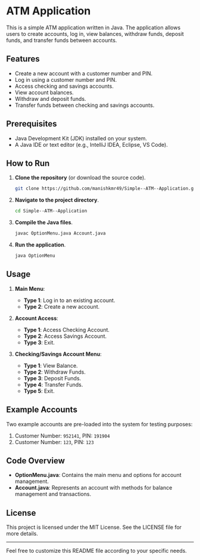 # ATM Application

This is a simple ATM application written in Java. The application allows users to create accounts, log in, view balances, withdraw funds, deposit funds, and transfer funds between accounts. 

## Features

- Create a new account with a customer number and PIN.
- Log in using a customer number and PIN.
- Access checking and savings accounts.
- View account balances.
- Withdraw and deposit funds.
- Transfer funds between checking and savings accounts.

## Prerequisites

- Java Development Kit (JDK) installed on your system.
- A Java IDE or text editor (e.g., IntelliJ IDEA, Eclipse, VS Code).

## How to Run

1. **Clone the repository** (or download the source code).

    ```sh
    git clone https://github.com/manishkmr49/Simple--ATM--Application.git
    ```

2. **Navigate to the project directory**.

    ```sh
    cd Simple--ATM--Application
    ```

3. **Compile the Java files**.

    ```sh
    javac OptionMenu.java Account.java
    ```

4. **Run the application**.

    ```sh
    java OptionMenu
    ```

## Usage

1. **Main Menu**:
   - **Type 1**: Log in to an existing account.
   - **Type 2**: Create a new account.

2. **Account Access**:
   - **Type 1**: Access Checking Account.
   - **Type 2**: Access Savings Account.
   - **Type 3**: Exit.

3. **Checking/Savings Account Menu**:
   - **Type 1**: View Balance.
   - **Type 2**: Withdraw Funds.
   - **Type 3**: Deposit Funds.
   - **Type 4**: Transfer Funds.
   - **Type 5**: Exit.

## Example Accounts

Two example accounts are pre-loaded into the system for testing purposes:

1. Customer Number: `952141`, PIN: `191904`
2. Customer Number: `123`, PIN: `123`

## Code Overview

- **OptionMenu.java**: Contains the main menu and options for account management.
- **Account.java**: Represents an account with methods for balance management and transactions.

## License

This project is licensed under the MIT License. See the LICENSE file for more details.

---

Feel free to customize this README file according to your specific needs.
